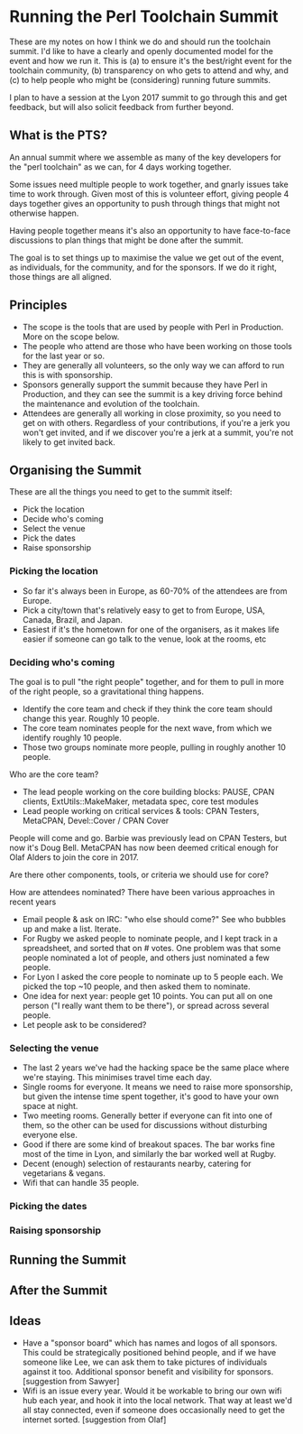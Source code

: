 # Running the Perl Toolchain Summit

These are my notes on how I think we do and should run the toolchain
summit. I'd like to have a clearly and openly documented model for the
event and how we run it. This is (a) to ensure it's the best/right
event for the toolchain community, (b) transparency on who gets to
attend and why, and (c) to help people who might be (considering)
running future summits.

I plan to have a session at the Lyon 2017 summit to go through this and
get feedback, but will also solicit feedback from further beyond.

## What is the PTS?

An annual summit where we assemble as many of the key developers for the
"perl toolchain" as we can, for 4 days working together.

Some issues need multiple people to work together, and gnarly issues
take time to work through. Given most of this is volunteer effort,
giving people 4 days together gives an opportunity to push through
things that might not otherwise happen.

Having people together means it's also an opportunity to have
face-to-face discussions to plan things that might be done after
the summit.

The goal is to set things up to maximise the value we get out of the
event, as individuals, for the community, and for the sponsors. If we do
it right, those things are all aligned.

## Principles

* The scope is the tools that are used by people with Perl in
  Production. More on the scope below.
* The people who attend are those who have been working on those tools
  for the last year or so.
* They are generally all volunteers, so the only way we can afford to
  run this is with sponsorship.
* Sponsors generally support the summit because they have Perl in
  Production, and they can see the summit is a key driving force behind
  the maintenance and evolution of the toolchain.
* Attendees are generally all working in close proximity, so you need to
  get on with others. Regardless of your contributions, if you're a jerk
  you won't get invited, and if we discover you're a jerk at a summit,
  you're not likely to get invited back.

## Organising the Summit

These are all the things you need to get to the summit itself:

* Pick the location
* Decide who's coming
* Select the venue
* Pick the dates
* Raise sponsorship

### Picking the location

* So far it's always been in Europe, as 60-70% of the attendees are
  from Europe.
* Pick a city/town that's relatively easy to get to from Europe, USA,
  Canada, Brazil, and Japan.
* Easiest if it's the hometown for one of the organisers, as it
  makes life easier if someone can go talk to the venue, look at the
  rooms, etc

### Deciding who's coming

The goal is to pull "the right people" together, and for them to pull in
more of the right people, so a gravitational thing happens.

* Identify the core team and check if they think the core team should
  change this year. Roughly 10 people.
* The core team nominates people for the next wave, from which we
  identify roughly 10 people.
* Those two groups nominate more people, pulling in roughly another
  10 people.

Who are the core team?

* The lead people working on the core building blocks: PAUSE, CPAN
  clients, ExtUtils::MakeMaker, metadata spec, core test modules
* Lead people working on critical services & tools: CPAN Testers,
  MetaCPAN, Devel::Cover / CPAN Cover

People will come and go. Barbie was previously lead on CPAN Testers, but
now it's Doug Bell. MetaCPAN has now been deemed critical enough for
Olaf Alders to join the core in 2017.

Are there other components, tools, or criteria we should use for core?

How are attendees nominated? There have been various approaches in
recent years

* Email people & ask on IRC: "who else should come?" See who bubbles up
  and make a list. Iterate.
* For Rugby we asked people to nominate people, and I kept track in
  a spreadsheet, and sorted that on # votes. One problem was that
  some people nominated a lot of people, and others just nominated a
  few people.
* For Lyon I asked the core people to nominate up to 5 people each. We
  picked the top ~10 people, and then asked them to nominate.
* One idea for next year: people get 10 points. You can put all on
  one person ("I really want them to be there"), or spread across
  several people.
* Let people ask to be considered?

### Selecting the venue

* The last 2 years we've had the hacking space be the same place where
  we're staying. This minimises travel time each day.
* Single rooms for everyone. It means we need to raise more sponsorship,
  but given the intense time spent together, it's good to have your own
  space at night.
* Two meeting rooms. Generally better if everyone can fit into one of
  them, so the other can be used for discussions without disturbing
  everyone else.
* Good if there are some kind of breakout spaces. The bar works fine
  most of the time in Lyon, and similarly the bar worked well at Rugby.
* Decent (enough) selection of restaurants nearby, catering for
  vegetarians & vegans.
* Wifi that can handle 35 people.

### Picking the dates

### Raising sponsorship

## Running the Summit

## After the Summit

## Ideas

* Have a "sponsor board" which has names and logos of all sponsors.
  This could be strategically positioned behind people, and if we
  have someone like Lee, we can ask them to take pictures of
  individuals against it too. Additional sponsor benefit and
  visibility for sponsors. [suggestion from Sawyer]
* Wifi is an issue every year. Would it be workable to bring our own
  wifi hub each year, and hook it into the local network. That way at
  least we'd all stay connected, even if someone does occasionally need
  to get the internet sorted. [suggestion from Olaf]
